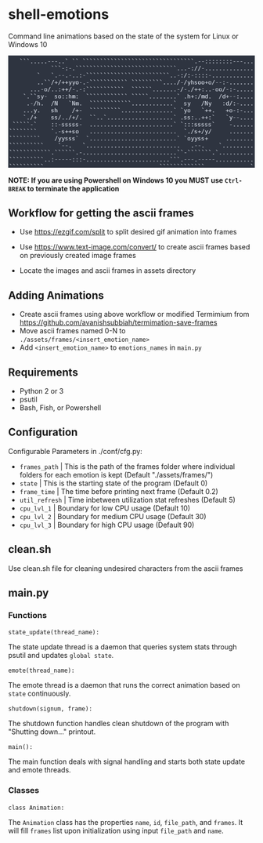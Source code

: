 # shell-emotions
Command line animations based on the state of the system for Linux or Windows 10

![](assets/docs/example_eyes.gif)

**NOTE: If you are using Powershell on Windows 10 you MUST use `Ctrl-BREAK` to terminate the application**

## Workflow for getting the ascii frames

- Use https://ezgif.com/split to split desired gif animation into frames

- Use https://www.text-image.com/convert/ to create ascii frames based on previously created image frames

- Locate the images and ascii frames in assets directory

## Adding Animations

 - Create ascii frames using above workflow or modified Termimium from https://github.com/avanishsubbiah/termimation-save-frames
 - Move ascii frames named 0-N to `./assets/frames/<insert_emotion_name>`
 - Add `<insert_emotion_name>` to `emotions_names` in `main.py`

## Requirements

 - Python 2 or 3
 - psutil
 - Bash, Fish, or Powershell

## Configuration

Configurable Parameters in ./conf/cfg.py:

 - `frames_path` | This is the path of the frames folder where individual folders for each emotion is kept (Default "./assets/frames/")
 - `state` | This is the starting state of the program (Default 0)
 - `frame_time` | The time before printing next frame (Default 0.2)
 - `util_refresh` | Time inbetween utilization stat refreshes (Default 5)
 - `cpu_lvl_1` | Boundary for low CPU usage (Default 10)
 - `cpu_lvl_2` | Boundary for medium CPU usage (Default 30)
 - `cpu_lvl_3` | Boundary for high CPU usage (Default 90)

## clean.sh

Use clean.sh file for cleaning undesired characters from the ascii frames

## main.py

### Functions

```
state_update(thread_name):
```

The state update thread is a daemon that queries system stats through psutil and updates `global state`.

```
emote(thread_name):
```

The emote thread is a daemon that runs the correct animation based on `state` continuously.

```
shutdown(signum, frame):
```

The shutdown function handles clean shutdown of the program with "Shutting down..." printout.

```
main():
```

The main function deals with signal handling and starts both state update and emote threads.

### Classes

```
class Animation:
```

The `Animation` class has the properties `name`, `id`, `file_path`, and `frames`. 
It will fill `frames` list upon initialization using input `file_path` and `name`.